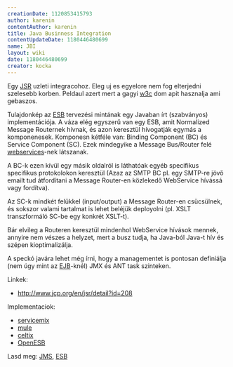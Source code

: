 ```yaml
---
creationDate: 1120853415793 
author: karenin 
contentAuthor: karenin 
title: Java Businness Integration 
contentUpdateDate: 1180446480699 
name: JBI 
layout: wiki 
date: 1180446480699 
creator: kocka 
---
```

Egy [JSR](JSR.html) uzleti integracohoz. Eleg uj es egyelore nem fog elterjedni szelesebb korben. Peldaul azert mert a gagyi [w3c](w3c.html) dom apit hasznalja ami gebaszos.

Tulajdonkép az [ESB](ESB.html) tervezési mintának egy Javaban írt (szabványos) implementációja. A váza elég egyszerű van egy ESB, amit Normalized Message Routernek hívnak, és azon keresztül hívogatják egymás a komponenesek. Komponesn kétféle van: Binding Component (BC) és Service Component (SC). Ezek mindegyike a Message Bus/Router felé [webservices](WebServices.html)-nek látszanak. 

A BC-k ezen kívül egy másik oldalról is láthatóak egyéb specifikus specifikus protokolokon keresztül (Azaz az SMTP BC pl. egy SMTP-re jövő emailt tud átfordítani a Message Router-en közlekedő WebService hívássá vagy fordítva).

Az SC-k mindkét felükkel (input/output) a Message Router-en csücsülnek, és sokszor valami tartalmat is lehet beléjük deployolni (pl. XSLT transzformáló SC-be egy konkrét XSLT-t).

Bár elvileg a Routeren keresztül mindenhol WebService hívások mennek, annyire nem vészes a helyzet, mert a busz tudja, ha Java-ból Java-t hív és szépen kioptimalizálja.

A speckó javára lehet még írni, hogy a managementet is pontosan definiálja (nem úgy mint az [EJB](EJB.html)-knél) JMX és ANT task szinteken.


Linkek:

*   http://www.jcp.org/en/jsr/detail?id=208



Implementaciok:
*   [servicemix](servicemix.html)
*   [mule](mule.html)
*   [celtix](celtix.html)
*   [OpenESB](OpenESB.html)



Lasd meg: [JMS](JMS.html), [ESB](ESB.html)
